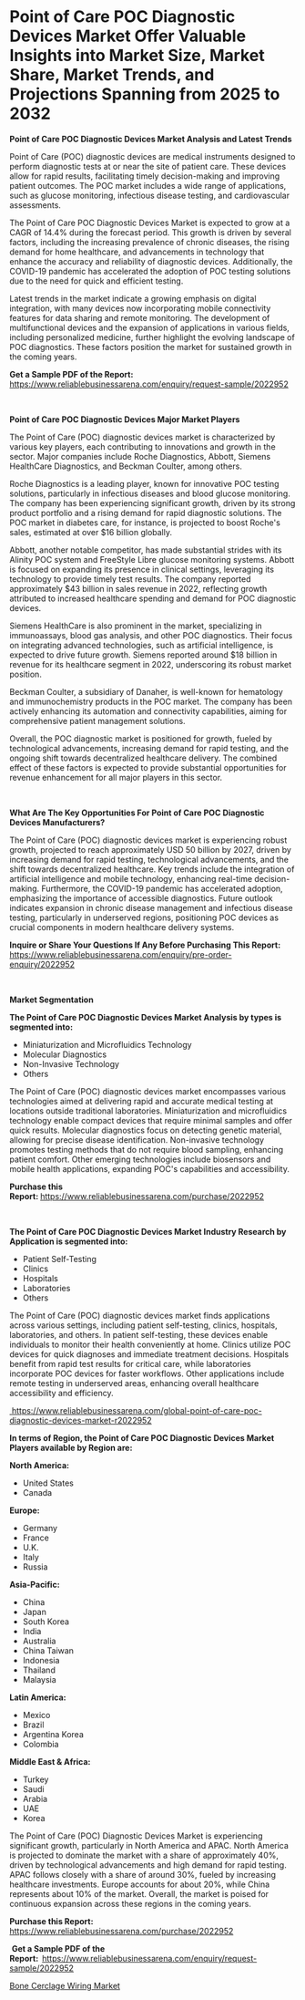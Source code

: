 <p><h1>Point of Care POC Diagnostic Devices Market Offer Valuable Insights into Market Size, Market Share, Market Trends, and Projections Spanning from 2025 to 2032</h1></p><p><strong>Point of Care POC Diagnostic Devices Market Analysis and Latest Trends</strong></p>
<p><p>Point of Care (POC) diagnostic devices are medical instruments designed to perform diagnostic tests at or near the site of patient care. These devices allow for rapid results, facilitating timely decision-making and improving patient outcomes. The POC market includes a wide range of applications, such as glucose monitoring, infectious disease testing, and cardiovascular assessments.</p><p>The Point of Care POC Diagnostic Devices Market is expected to grow at a CAGR of 14.4% during the forecast period. This growth is driven by several factors, including the increasing prevalence of chronic diseases, the rising demand for home healthcare, and advancements in technology that enhance the accuracy and reliability of diagnostic devices. Additionally, the COVID-19 pandemic has accelerated the adoption of POC testing solutions due to the need for quick and efficient testing.</p><p>Latest trends in the market indicate a growing emphasis on digital integration, with many devices now incorporating mobile connectivity features for data sharing and remote monitoring. The development of multifunctional devices and the expansion of applications in various fields, including personalized medicine, further highlight the evolving landscape of POC diagnostics. These factors position the market for sustained growth in the coming years.</p></p>
<p><strong>Get a Sample PDF of the Report:&nbsp;</strong> <a href="https://www.reliablebusinessarena.com/enquiry/request-sample/2022952?utm_campaign=3263&utm_medium=2&utm_source=Github&utm_content=ia&utm_term=29032025&utm_id=point-of-care-poc-diagnostic-devices">https://www.reliablebusinessarena.com/enquiry/request-sample/2022952</a></p>
<p>&nbsp;</p>
<p><strong>Point of Care POC Diagnostic Devices Major Market Players</strong></p>
<p><p>The Point of Care (POC) diagnostic devices market is characterized by various key players, each contributing to innovations and growth in the sector. Major companies include Roche Diagnostics, Abbott, Siemens HealthCare Diagnostics, and Beckman Coulter, among others. </p><p>Roche Diagnostics is a leading player, known for innovative POC testing solutions, particularly in infectious diseases and blood glucose monitoring. The company has been experiencing significant growth, driven by its strong product portfolio and a rising demand for rapid diagnostic solutions. The POC market in diabetes care, for instance, is projected to boost Roche's sales, estimated at over $16 billion globally.</p><p>Abbott, another notable competitor, has made substantial strides with its Alinity POC system and FreeStyle Libre glucose monitoring systems. Abbott is focused on expanding its presence in clinical settings, leveraging its technology to provide timely test results. The company reported approximately $43 billion in sales revenue in 2022, reflecting growth attributed to increased healthcare spending and demand for POC diagnostic devices.</p><p>Siemens HealthCare is also prominent in the market, specializing in immunoassays, blood gas analysis, and other POC diagnostics. Their focus on integrating advanced technologies, such as artificial intelligence, is expected to drive future growth. Siemens reported around $18 billion in revenue for its healthcare segment in 2022, underscoring its robust market position.</p><p>Beckman Coulter, a subsidiary of Danaher, is well-known for hematology and immunochemistry products in the POC market. The company has been actively enhancing its automation and connectivity capabilities, aiming for comprehensive patient management solutions.</p><p>Overall, the POC diagnostic market is positioned for growth, fueled by technological advancements, increasing demand for rapid testing, and the ongoing shift towards decentralized healthcare delivery. The combined effect of these factors is expected to provide substantial opportunities for revenue enhancement for all major players in this sector.</p></p>
<p>&nbsp;</p>
<p><strong>What Are The Key Opportunities For Point of Care POC Diagnostic Devices Manufacturers?</strong></p>
<p><p>The Point of Care (POC) diagnostic devices market is experiencing robust growth, projected to reach approximately USD 50 billion by 2027, driven by increasing demand for rapid testing, technological advancements, and the shift towards decentralized healthcare. Key trends include the integration of artificial intelligence and mobile technology, enhancing real-time decision-making. Furthermore, the COVID-19 pandemic has accelerated adoption, emphasizing the importance of accessible diagnostics. Future outlook indicates expansion in chronic disease management and infectious disease testing, particularly in underserved regions, positioning POC devices as crucial components in modern healthcare delivery systems.</p></p>
<p><strong>Inquire or Share Your Questions If Any Before Purchasing This Report:</strong> <a href="https://www.reliablebusinessarena.com/enquiry/pre-order-enquiry/2022952?utm_campaign=3263&utm_medium=2&utm_source=Github&utm_content=ia&utm_term=29032025&utm_id=point-of-care-poc-diagnostic-devices">https://www.reliablebusinessarena.com/enquiry/pre-order-enquiry/2022952</a></p>
<p>&nbsp;</p>
<p><strong>Market Segmentation</strong></p>
<p><strong>The Point of Care POC Diagnostic Devices Market Analysis by types is segmented into:</strong></p>
<p><ul><li>Miniaturization and Microfluidics Technology</li><li>Molecular Diagnostics</li><li>Non-Invasive Technology</li><li>Others</li></ul></p>
<p><p>The Point of Care (POC) diagnostic devices market encompasses various technologies aimed at delivering rapid and accurate medical testing at locations outside traditional laboratories. Miniaturization and microfluidics technology enable compact devices that require minimal samples and offer quick results. Molecular diagnostics focus on detecting genetic material, allowing for precise disease identification. Non-invasive technology promotes testing methods that do not require blood sampling, enhancing patient comfort. Other emerging technologies include biosensors and mobile health applications, expanding POC's capabilities and accessibility.</p></p>
<p><strong>Purchase this Report:&nbsp;</strong><a href="https://www.reliablebusinessarena.com/purchase/2022952?utm_campaign=3263&utm_medium=2&utm_source=Github&utm_content=ia&utm_term=29032025&utm_id=point-of-care-poc-diagnostic-devices">https://www.reliablebusinessarena.com/purchase/2022952</a></p>
<p>&nbsp;</p>
<p><strong>The Point of Care POC Diagnostic Devices Market Industry Research by Application is segmented into:</strong></p>
<p><ul><li>Patient Self-Testing</li><li>Clinics</li><li>Hospitals</li><li>Laboratories</li><li>Others</li></ul></p>
<p><p>The Point of Care (POC) diagnostic devices market finds applications across various settings, including patient self-testing, clinics, hospitals, laboratories, and others. In patient self-testing, these devices enable individuals to monitor their health conveniently at home. Clinics utilize POC devices for quick diagnoses and immediate treatment decisions. Hospitals benefit from rapid test results for critical care, while laboratories incorporate POC devices for faster workflows. Other applications include remote testing in underserved areas, enhancing overall healthcare accessibility and efficiency.</p></p>
<p><a href="https://www.reliablebusinessarena.com/global-point-of-care-poc-diagnostic-devices-market-r2022952?utm_campaign=3263&utm_medium=2&utm_source=Github&utm_content=ia&utm_term=29032025&utm_id=point-of-care-poc-diagnostic-devices">&nbsp;https://www.reliablebusinessarena.com/global-point-of-care-poc-diagnostic-devices-market-r2022952</a></p>
<p><strong>In terms of Region, the Point of Care POC Diagnostic Devices Market Players available by Region are:</strong></p>
<p>
    <p> <strong> North America: </strong>
        <ul>
            <li>United States</li>
            <li>Canada</li>
        </ul>
        </p> 
    <p> <strong> Europe: </strong>
        <ul>
            <li>Germany</li>
            <li>France</li>
            <li>U.K.</li>
            <li>Italy</li>
            <li>Russia</li>
        </ul>
        </p> 
    <p> <strong> Asia-Pacific: </strong>
        <ul>
            <li>China</li>
            <li>Japan</li>
            <li>South Korea</li>
            <li>India</li>
            <li>Australia</li>
            <li>China Taiwan</li>
            <li>Indonesia</li>
            <li>Thailand</li>
            <li>Malaysia</li>
        </ul>
        </p> 
    <p> <strong> Latin America: </strong>
        <ul>
            <li>Mexico</li>
            <li>Brazil</li>
            <li>Argentina Korea</li>
            <li>Colombia</li>
        </ul>
        </p> 
    <p> <strong> Middle East & Africa: </strong>
        <ul>
            <li>Turkey</li>
            <li>Saudi</li>
            <li>Arabia</li>
            <li>UAE</li>
            <li>Korea</li>
        </ul>
    </p>
    </p>
<p><p>The Point of Care (POC) Diagnostic Devices Market is experiencing significant growth, particularly in North America and APAC. North America is projected to dominate the market with a share of approximately 40%, driven by technological advancements and high demand for rapid testing. APAC follows closely with a share of around 30%, fueled by increasing healthcare investments. Europe accounts for about 20%, while China represents about 10% of the market. Overall, the market is poised for continuous expansion across these regions in the coming years.</p></p>
<p><strong>Purchase this Report: </strong><a href="https://www.reliablebusinessarena.com/purchase/2022952?utm_campaign=3263&utm_medium=2&utm_source=Github&utm_content=ia&utm_term=29032025&utm_id=point-of-care-poc-diagnostic-devices">https://www.reliablebusinessarena.com/purchase/2022952</a></p>
<p>&nbsp;<strong>Get a Sample PDF of the Report:&nbsp;&nbsp;</strong><a href="https://www.reliablebusinessarena.com/enquiry/request-sample/2022952?utm_campaign=3263&utm_medium=2&utm_source=Github&utm_content=ia&utm_term=29032025&utm_id=point-of-care-poc-diagnostic-devices">https://www.reliablebusinessarena.com/enquiry/request-sample/2022952</a></p>
<p><strong></strong></p>
<p><p><a href="https://github.com/gunbybeahmg1/Market-Research-Report-List-1/blob/main/bone-cerclage-wiring-market.md?utm_campaign=3263&utm_medium=2&utm_source=Github&utm_content=ia&utm_term=29032025&utm_id=point-of-care-poc-diagnostic-devices">Bone Cerclage Wiring Market</a></p></p>